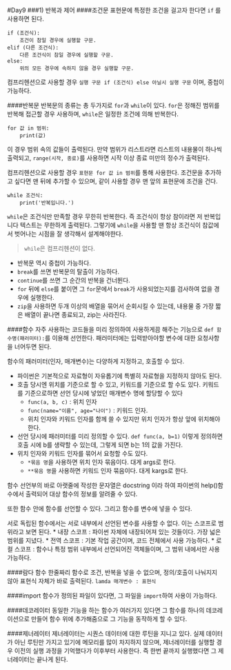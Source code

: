 #Day9
###1) 반복과 제어
####조건문
표현문에 특정한 조건을 걸고자 한다면 `if` 를 사용하면 된다.

	if (조건식):
		조건이 참일 경우에 실행할 구문.
	elif (다른 조건식):
		다른 조건식이 참일 경우에 실행할 구문.
	else:
		위의 모든 경우에 속하지 않을 경우 실행할 구문.

컴프리헨션으로 사용할 경우
`실행 구문 if (조건식) else 아닐시 실행 구문` 이며, 중첩이 가능하다.

####반복문
반복문의 종류는 총 두가지로 `for`과 `while`이 있다. `for`은 정해진 범위를 반복해 접근할 경우 사용하며, `while`은 일정한 조건에 의해 반복한다.

	for 값 in 범위:
		print(값)
		
이 경우 범위 속의 값들이 출력된다. 만약 범위가 리스트라면 리스트의 내용물이 하나씩 출력되고, `range(시작, 종료)`를 사용하면 시작 이상 종료 미만의 정수가 출력된다.

컴프리헨션으로 사용할 경우 `표현문 for 값 in 범위`를 통해 사용한다. 조건문을 추가하고 싶다면 맨 뒤에 추가할 수 있으며, 같이 사용할 경우 맨 앞의 표현문에 조건을 건다.

	while 조건식:
		print('반복입니다.')
		
`while`은 조건식만 만족할 경우 무한히 반복한다. 즉 조건식이 항상 참이라면 저 반복입니다 텍스트는 무한하게 출력된다. 그렇기에 `while`을 사용할 땐 항상 조건식이 참값에서 벗어나는 시점을 잘 생각해서 설계해야한다.

> `while`은 컴프리헨션이 없다.

* 반복문 역시 중첩이 가능하다.
* `break`를 쓰면 반복문의 탈출이 가능하다.
* `continue`를 쓰면 그 순간의 반복을 건너뛴다.
* `for` 뒤에 `else`를 붙이면 그 `for`문에서 `break`가 사용되었는지를 검사하여 없을 경우에 실행한다.
* `zip`을 사용하면 두개 이상의 배열을 묶어서 순회시킬 수 있는데, 내용물 중 가장 짧은 배열이 끝나면 종료되고, zip는 사라진다.

####함수
자주 사용하는 코드들을 미리 정의하여 사용하게끔 해주는 기능으로 `def 함수명(패러미터):`를 이용해 선언한다. 패러미터에는 입력받아야할 변수에 대한 요청사항을 너어두면 된다.

함수의 패러미터(인자, 매개변수)는 다양하게 지정하고, 호출할 수 있다.

* 파이썬은 기본적으로 자료형이 자유롭기에 특별히 자료형을 지정하지 않아도 된다.
* 호출 당시엔 위치를 기준으로 할 수 있고, 키워드를 기준으로 할 수도 있다. 키워드를 기준으로하면 선언 당시에 넣었던 매개변수 명에 할당할 수 있다
	* `func(a, b, c)` : 위치 인자
	* `func(name="이름", age="나이")` : 키워드 인자.
	* 위치 인자와 키워드 인자를 함께 쓸 수 있지만 위치 인자가 항상 앞에 위치해야 한다.
* 선언 당시에 패러미터를 미리 정의할 수 있다. `def func(a, b=1)` 이렇게 정의하면 호출 시에 b를 생략할 수 있는데, 그렇게 되면 b는 1의 값을 가진다.
* 위치 인자와 키워드 인자를 묶어서 요청할 수도 있다.
	* `*묶음 명`을 사용하면 위치 인자 묶음이다. 대게 args로 한다.
	* `**묶음 명`을 사용하면 키워드 인자 묶음이다. 대게 kargs로 한다.
	
함수 선언부의 바로 아랫줄에 작성한 문자열은 docstring 이라 하여 파이썬의 help()함수에서 출력되어 대상 함수의 정보를 알려줄 수 있다.

또한 함수 안에 함수를 선언할 수 있다. 그리고 함수를 변수에 넣을 수 있다.

서로 독립된 함수에서는 서로 내부에서 선언된 변수를 사용할 수 없다. 이는 스코프로 범위라고 보면 된다.
	* 내장 스코프 : 파이썬 자체에 내장되어져 있는 것들이다. 가장 넓은 범위를 지녔다.
	* 전역 스코프 : 기본 작업 공간이며, 코드 전체에서 사용 가능하다.
	* 로컬 스코프 : 함수나 특정 범위 내부에서 선언되어진 객체들이며, 그 범위 내에서만 사용 가능하다.
	
####람다 함수
한줄짜리 함수로 조건, 반복을 넣을 수 없으며, 정의/호출이 나눠지지 않아 표현식 자체가 바로 출력된다.
`lamda 매개변수 : 표현식`

####import
함수가 정의된 파일이 있다면, 그 파일을 `import`하여 사용이 가능하다.

####데코레이터
동일한 기능을 하는 함수가 여러가지 있다면 그 함수를 하나의 데코레이션으로 만들어 함수 위에 추가해줌으로 그 기능을 동작하게 할 수 있다.

####제너레이터
제너레이터는 시퀀스 데이터에 대한 루틴을 지니고 있다. 실제 데이터가 아닌 루틴만 가지고 있기에 메모리를 많이 차지하지 않으며, 제너레이터를 실행할 경우 이전의 실행 과정을 기억했다가 이후부터 사용한다. 즉 한번 끝까지 실행했다면 그 제너레이터는 끝나게 된다.